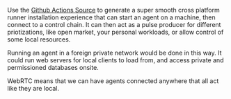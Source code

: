 Use the [Github Actions Source](https://github.com/actions/runner) to generate a super smooth cross platform runner installation experience that can start an agent on a machine, then connect to a control chain.  It can then act as a pulse producer for different priotizations, like open market, your personal workloads, or allow control of some local resources.

Running an agent in a foreign private network would be done in this way.  It could run web servers for local clients to load from, and access private and permissioned databases onsite.

WebRTC means that we can have agents connected anywhere that all act like they are local.